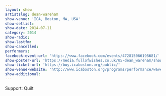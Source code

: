 ```yaml
---
layout: show
artistslug: dean-wareham
show-venue: 'ICA, Boston, MA, USA'
show-setlist:
show-date: 2014-07-11
category: 2014
show-radio:
show-lastfm:
show-cancelled:
performers:
facebook-event-url: 'https://www.facebook.com/events/472815066195681/'
show-poster-url: 'https://media.fullofwishes.co.uk/05-dean_wareham/show_assets/2014-07-11/2014-07-11-dean-wareham-quilt-ica-boston.jpg'
show-ticket-url: 'https://buy.icaboston.org/public/'
show-venue-website: 'http://www.icaboston.org/programs/performance/wavelengths/dean-wareham/'
show-additional:
---
```

Support: Quilt
